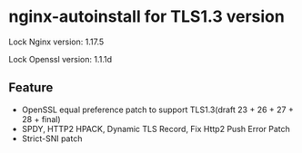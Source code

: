 # nginx-autoinstall for TLS1.3 version

Lock Nginx version: 1.17.5

Lock Openssl version: 1.1.1d

## Feature
- OpenSSL equal preference patch to support TLS1.3(draft 23 + 26 + 27 + 28 + final)
- SPDY, HTTP2 HPACK, Dynamic TLS Record, Fix Http2 Push Error Patch
- Strict-SNI patch


